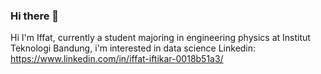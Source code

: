 ### Hi there 👋
Hi I'm Iffat, currently a student majoring in engineering physics at Institut Teknologi Bandung, i'm interested in data science 
Linkedin: https://www.linkedin.com/in/iffat-iftikar-0018b51a3/
